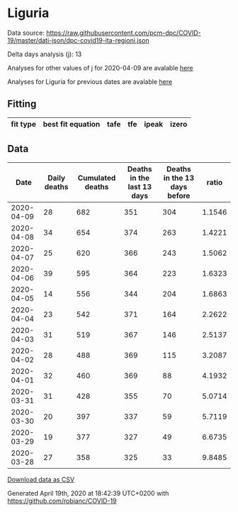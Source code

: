 # Liguria

Data source: https://raw.githubusercontent.com/pcm-dpc/COVID-19/master/dati-json/dpc-covid19-ita-regioni.json

Delta days analysis (j): 13

Analyses for other values of j for 2020-04-09 are avalable [here](../2020-04-09/README.md)

Analyses for Liguria for previous dates are avalable [here](../README.md)

## Fitting 
|fit type|best fit equation|tafe|tfe|ipeak|izero|
|-------|-----|--------|------|---|---|

## Data
|Date|Daily deaths|Cumulated deaths|Deaths in the last 13 days|Deaths in the 13 days before|ratio|
|----|----------|-----------|-------|--------------------|-----|
|2020-04-09|28|682|351|304|1.1546|
|2020-04-08|34|654|374|263|1.4221|
|2020-04-07|25|620|366|243|1.5062|
|2020-04-06|39|595|364|223|1.6323|
|2020-04-05|14|556|344|204|1.6863|
|2020-04-04|23|542|371|164|2.2622|
|2020-04-03|31|519|367|146|2.5137|
|2020-04-02|28|488|369|115|3.2087|
|2020-04-01|32|460|369|88|4.1932|
|2020-03-31|31|428|355|70|5.0714|
|2020-03-30|20|397|337|59|5.7119|
|2020-03-29|19|377|327|49|6.6735|
|2020-03-28|27|358|325|33|9.8485|

[Download data as CSV](COVID-19_liguria_j13_2020-04-09.csv)

Generated April 19th, 2020 at 18:42:39 UTC+0200 with https://github.com/robianc/COVID-19
